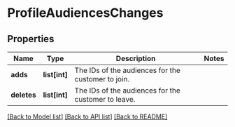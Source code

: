 # ProfileAudiencesChanges

## Properties
Name | Type | Description | Notes
------------ | ------------- | ------------- | -------------
**adds** | **list[int]** | The IDs of the audiences for the customer to join. | 
**deletes** | **list[int]** | The IDs of the audiences for the customer to leave. | 

[[Back to Model list]](../README.md#documentation-for-models) [[Back to API list]](../README.md#documentation-for-api-endpoints) [[Back to README]](../README.md)


